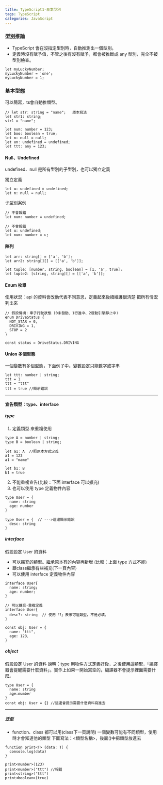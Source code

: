 ```yaml
---
title: TypeScript1-基本型別
tags: TypeScript
categories: JavaScript
---
```

### 型別推論
- TypeScript 會在沒指定型別時，自動推測出一個型別。
- 定義時沒有賦予值，不管之後有沒有賦予，都會被推斷成 any 型別，完全不被型別檢查。
```
let myLuckyNumber;
myLuckyNumber = 'one';
myLuckyNumber = 1;
```
<!--more-->
### 基本型態
可以簡寫，ts會自動推類型。
```
// let str: string = "name";   原本寫法
let str1: string;
str1 = "name";

let num: number = 123;
let boo: boolean = true;
let n: null = null;
let un: undefined = undefined;
let ttt: any = 123;
```

#### Null、Undefined
undefined、null 是所有型別的子型別，也可以獨立定義

獨立定義
```
let u: undefined = undefined;
let n: null = null;
```

子型別案例
```
// 不會報錯
let num: number = undefined; 

// 不會報錯
let u: undefined;
let num: number = u;
```

#### 陣列
```
let arr: string[] = ['a', 'b'];
let arr2: string[][] = [['a', 'b']];

let tuple: [number, string, boolean] = [1, 'a', true];
let tuple2: [string, string][] = [['a', 'b']];
```

#### Enum 枚舉
使用狀況：api 的資料會改動代表不同意思，定義起來後續維護很清楚
把所有情況列出來
```
// 假設情境：車子行駛狀態 (0未發動、1行進中、2發動引擎靜止中)
enum DriveStatus {
  NOT_STAR = 0,
  DRIVING = 1,
  STOP = 2
}

const status = DriveStatus.DRIVING
```

#### Union 多個型態
一個變數有多個型態，下面例子中，變數設定只能數字或字串
```
let ttt: number | string;
ttt = 1
ttt = "ttt"
ttt = true //顯示錯誤
```

--------------------------------------
#### 宣告類型：type、interface

##### type
1. 定義類型.來重複使用
```
type A = number | string;
type B = boolean | string;

let a1: A  //照原本方式定義
a1 = 123
a1 = "name"

let b1: B
b1 = true
```

2. 不能重複宣告(比較：下面 interface 可以擴充)
3. 也可以使用 type 定義物件內容
```
type User = {
  name: string
  age: number
}

type User = {  // --->這邊顯示錯誤
  desc: string
}
```

##### interface
假設設定 User 的資料
- 可以擴充的類型。繼承原本有的內容再新增
(比較：上面 type 方式不能)
- 跟class繼承有些補充(下一頁內容)
- 可以使用 interface 定義物件內容
```
interface User{
  name: string;
  age: number;
}

// 可以擴充-重複定義
interface User{ 
  desc?: string  // 使用「?」表示可選類型，不是必填。
}

const obj: User = {
  name: "ttt",
  age: 123,
}
```

##### object 
假設設定 User 的資料
說明：type 用物件方式定義好後，之後使用這類型，「編譯器會提醒需要什麼資料」。實作上如果一開始寫空的，編譯器不會提示裡面需要什麼。
```
type User = { 
  name: string
  age:number
}
const obj: User = {} //這邊會提示需要什麼資料寫進去
```

--------------------------------------
##### 泛型
- function、class 都可以用(class下一頁說明)
一個變數可能有不同類型，使用時才會知道他的類型
下圖寫法：<類型名稱>，後面()中把類型放進去
```
function print<T> (data: T) {
  console.log(data)
}

print<number>(123)
print<number>("ttt") //報錯
print<string>("ttt")
print<boolean>(true)
```
